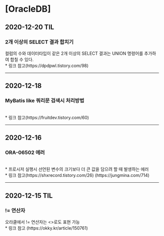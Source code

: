 <h1>[OracleDB]</h1>
<h2>2020-12-20 TIL</h2>
<h3>2개 이상의 SELECT 결과 합치기</h3>
컬럼의 수와 데이터타입이 같은 2개 이상의 SELECT 결과는 UNION 명령어를 추가하여 합칠 수 있다.<br/>
* 링크 참고(https://dpdpwl.tistory.com/98)
<hr/>
<h2>2020-12-18</h2>
<h3>MyBatis like 쿼리문 검색시 처리방법</h3><br/>
* 링크 참고(https://fruitdev.tistory.com/60)
<hr/>
<h2>2020-12-16</h2>
<h3>ORA-06502 에러</h3><br/>
* 프로시저 실행시 선언된 변수의 크기보다 더 큰 값을 담으려 할 때 발생하는 에러<br/>
* 링크 참고(https://shxrecord.tistory.com/26) (https://jungmina.com/714)
<hr/>
<h2>2020-12-15 TIL</h2>
<h3>!= 연산자</h3>
오라클에서 != 연산자는 <>로도 표현 가능
<br/>
* 링크 참고 (https://okky.kr/article/150761)
